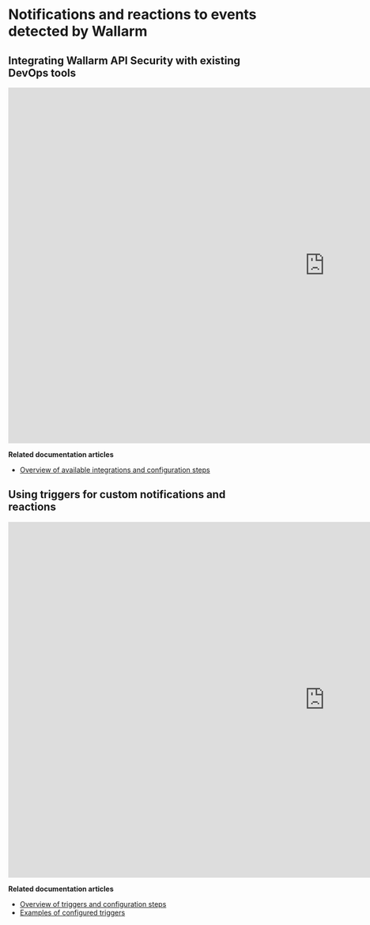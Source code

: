 # Notifications and reactions to events detected by Wallarm

## Integrating Wallarm API Security with existing DevOps tools

<div class="video-wrapper">
  <iframe width="1280" height="720" src="https://www.youtube.com/embed/DVfoXYuBy-Y" frameborder="0" allow="accelerometer; autoplay; encrypted-media; gyroscope; picture-in-picture" allowfullscreen></iframe>
</div>

**Related documentation articles**

* [Overview of available integrations and configuration steps](../user-guides/settings/integrations/integrations-intro.md)

## Using triggers for custom notifications and reactions

<div class="video-wrapper">
  <iframe width="1280" height="720" src="https://www.youtube.com/embed/ODHh-die9tY" frameborder="0" allow="accelerometer; autoplay; encrypted-media; gyroscope; picture-in-picture" allowfullscreen></iframe>
</div>

**Related documentation articles**

* [Overview of triggers and configuration steps](../user-guides/triggers/triggers.md)
* [Examples of configured triggers](../user-guides/triggers/trigger-examples.md)
